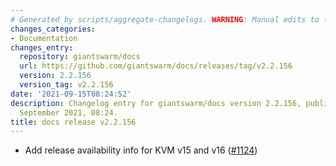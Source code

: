 ```yaml
---
# Generated by scripts/aggregate-changelogs. WARNING: Manual edits to this files will be overwritten.
changes_categories:
- Documentation
changes_entry:
  repository: giantswarm/docs
  url: https://github.com/giantswarm/docs/releases/tag/v2.2.156
  version: 2.2.156
  version_tag: v2.2.156
date: '2021-09-15T08:24:52'
description: Changelog entry for giantswarm/docs version 2.2.156, published on 15
  September 2021, 08:24.
title: docs release v2.2.156
---
```


- Add release availability info for KVM v15 and v16 ([#1124](https://github.com/giantswarm/docs/pull/1124))
